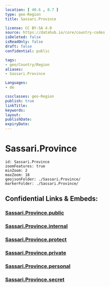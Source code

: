 ```yaml
---
location: [ 40.6 , 8.7 ] 
type: geo-Region
title: Sassari.Province

license: CC BY-SA 4.0
source: https://datahub.io/core/country-codes
isDeleted: false
isReadOnly: false
draft: false
confidential: public

tags:
- geo/Country/Region
aliases:
- Sassari.Province

Languages:
- de

cssclasses: geo-Region
publish: true
linkTitle: 
keywords: 
layout: 
publishDate: 
expiryDate: 
---
```


# Sassari.Province

```leaflet
id: Sassari.Province
zoomFeatures: true 
minZoom: 2 
maxZoom: 18
geojsonFolder: ./Sassari.Province/
markerFolder: ./Sassari.Province/
```


## Confidential Links & Embeds: 

### [Sassari.Province.public](/_public/\Earth\Continent\Europe\Europe~South\Italy\regions~Italy\SardiniaSassari.Province.public.md) 

### [Sassari.Province.internal](/_internal/\Earth\Continent\Europe\Europe~South\Italy\regions~Italy\SardiniaSassari.Province.internal.md) 

### [Sassari.Province.protect](/_protect/\Earth\Continent\Europe\Europe~South\Italy\regions~Italy\SardiniaSassari.Province.protect.md) 

### [Sassari.Province.private](/_private/\Earth\Continent\Europe\Europe~South\Italy\regions~Italy\SardiniaSassari.Province.private.md) 

### [Sassari.Province.personal](/_personal/\Earth\Continent\Europe\Europe~South\Italy\regions~Italy\SardiniaSassari.Province.personal.md) 

### [Sassari.Province.secret](/_secret/\Earth\Continent\Europe\Europe~South\Italy\regions~Italy\SardiniaSassari.Province.secret.md)

